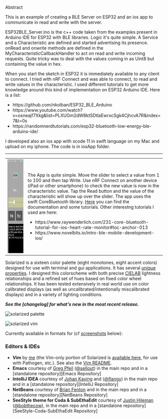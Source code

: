 Abstract

This is an example of creating a BLE Server on ESP32 and an ios app to communicate in read and write with the server.

ESP32BLE_Server.ino is the c++ code taken from the examples present in Arduino IDE for ESP32 with BLE libraries. Logic it's quite simple. A Service and a Characteristic are defined and started advertising its presence. onRead and onwrite methods are defined in the MyCharacteristicCallbackHandler to act on read and write incoming requests. Quite tricky was to deal with the values coming in as Uint8 but containing the value in hex.

When you start the sketch in ESP32 it is immediately available to any client to connect. I tried with nRF Connect and was able to connect, to read and write values in the characteristic.
I used different tutorials to get more knowledge around this kind of implementation on ESP32 Arduino IDE. Here is a list:
<ul>
    <li>https://github.com/nkolban/ESP32_BLE_Arduino</li>
<li>https://www.youtube.com/watch?v=osneajf7Xkg&list=PLXUGm2dW8ktSDtlaEwrxcSgk4CjhcvA7R&index=7&t=0s</li>
<li>https://randomnerdtutorials.com/esp32-bluetooth-low-energy-ble-arduino-ide/</li>
</ul>

I developed also an ios app with xcode 11 in swift language on my Mac and upload on my iphone. The code is in iosApp folder.


---
<table>
    <tr>
<td>
    <img src="/images/TestBleClient.png" height="300" width="900">
</td>
<td><p>The App is quite simple. Move the slider to select a value from 1 to 100 and then tap Write. Use nRF Connect on another device (iPad or other smartphone) to check the new value is now in the characteristic value. Tap the Read button and the value of the characteristic will show up over the slider.
<p<I know ! The layout of the app is a disaster ! Please consider this is my first app development and I have to admit xcode 11 constraints on app layout are really a nightmare !
<p>The app uses the swift CoreBluetooth library. <a href="https://developer.apple.com/documentation/corebluetooth">Here</a> you can find the documentation and some tutorials. Other interestng tutorials I used are here:
    <ul>
    <li>https://www.raywenderlich.com/231-core-bluetooth-tutorial-for-ios-heart-rate-monitor#toc-anchor-013</li>
        <li>https://www.novelbits.io/intro-ble-mobile-development-ios/</li>
    </ul>
</td>
</tr>
</table>


Solarized is a sixteen color palette (eight monotones, eight accent colors)
designed for use with terminal and gui applications. It has several [unique
properties](#features). I designed this colorscheme with both precise
[CIELAB](http://en.wikipedia.org/wiki/Lab_color_space) lightness relationships
and a refined set of hues based on fixed color wheel relationships. It has been
tested extensively in real world use on color calibrated displays (as well as
uncalibrated/intentionally miscalibrated displays) and in a variety of lighting
conditions.

***See the [changelog] for what's new in the most recent release.***

![solarized palette](https://github.com/altercation/solarized/raw/master/img/solarized-palette.png)

![solarized vim](https://github.com/altercation/solarized/raw/master/img/solarized-vim.png)

Currently available in formats for (cf [screenshots](#screenshots) below):

### Editors & IDEs

*   **Vim** by [me](https://github.com/altercation) (the Vim-only portion of Solarized is
    [available here](https://github.com/altercation/vim-colors-solarized), for use with
    Pathogen, etc.). See also the [Vim README](http://ethanschoonover.com/solarized/vim-colors-solarized).
*   **Emacs** courtesy of [Greg Pfeil](http://blog.technomadic.org)
    ([@sellout](http://twitter.com/sellout))
    in the main repo and in a [standalone repository][Emacs Repository]
*   **IntelliJ IDEA**
    courtesy of [Johan Kaving](https://github.com/jkaving) and
    ([@flangy](http://twitter.com/flangy))
    in the main repo and in a [standalone repository][IntelliJ Repository]
*   **NetBeans** courtesy of [Brian Fenton](https://github.com/fentie) and
    in the main repo and in a [standalone repository][NetBeans Repository]
*   **SeeStyle theme for Coda & SubEthaEdit** courtesy of
    [Justin Hileman](http://justinhileman.com/)
    ([@bobthecow](http://twitter.com/bobthecow)),
    in the main repo and in a
    [standalone repository][SeeStyle-Coda-SubEthaEdit Repository]

